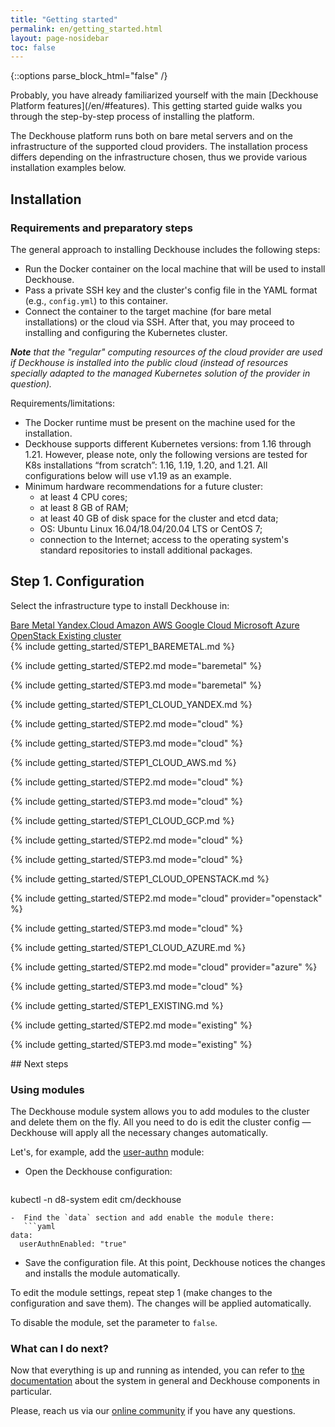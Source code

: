 ```yaml
---
title: "Getting started"
permalink: en/getting_started.html
layout: page-nosidebar
toc: false
---
```


{::options parse_block_html="false" /}

<script type="text/javascript" src='{{ assets["getting-started.js"].digest_path }}'></script>

<div markdown="1">
Probably, you have already familiarized yourself with the main [Deckhouse Platform features](/en/#features). This getting started guide walks you through the step-by-step process of installing the platform.

The Deckhouse platform runs both on bare metal servers and on the infrastructure of the supported cloud providers. The installation process differs depending on the infrastructure chosen, thus we provide various installation examples below.

## Installation

### Requirements and preparatory steps

The general approach to installing Deckhouse includes the following steps:

-  Run the Docker container on the local machine that will be used to install Deckhouse.
-  Pass a private SSH key and the cluster's config file in the YAML format (e.g., `config.yml`) to this container.
-  Connect the container to the target machine (for bare metal installations) or the cloud via SSH. After that, you may proceed to installing and configuring the Kubernetes cluster.

***Note** that the "regular" computing resources of the cloud provider are used if Deckhouse is installed into the public cloud (instead of resources specially adapted to the managed Kubernetes solution of the provider in question).*

Requirements/limitations:

-   The Docker runtime must be present on the machine used for the installation.
-   Deckhouse supports different Kubernetes versions: from 1.16 through 1.21. However, please note, only the following versions are tested for K8s installations “from scratch”: 1.16, 1.19, 1.20, and 1.21. All configurations below will use v1.19 as an example.
-   Minimum hardware recommendations for a future cluster:
    -   at least 4 CPU cores;
    -   at least 8 GB of RAM;
    -   at least 40 GB of disk space for the cluster and etcd data;
    -   OS: Ubuntu Linux 16.04/18.04/20.04 LTS or CentOS 7;
    -   connection to the Internet; access to the operating system's standard repositories to install additional packages.


## Step 1. Configuration

Select the infrastructure type to install Deckhouse in:
</div>

<div class="tabs">
  <a href="javascript:void(0)" class="tabs__btn tabs__btn_infrastructure active"
  onclick="openTab(event, 'tabs__btn_infrastructure', 'tabs__content_infrastructure', 'infrastructure_bm');">
    Bare Metal
  </a>
  <a href="javascript:void(0)" class="tabs__btn tabs__btn_infrastructure"
    onclick="openTab(event, 'tabs__btn_infrastructure', 'tabs__content_infrastructure', 'infrastructure_yc');">
    Yandex.Cloud
  </a>
  <a href="javascript:void(0)" class="tabs__btn tabs__btn_infrastructure"
    onclick="openTab(event, 'tabs__btn_infrastructure', 'tabs__content_infrastructure', 'infrastructure_aws');">
    Amazon AWS
  </a>
  <a href="javascript:void(0)" class="tabs__btn tabs__btn_infrastructure"
    onclick="openTab(event, 'tabs__btn_infrastructure', 'tabs__content_infrastructure', 'infrastructure_gcp');">
    Google Cloud
  </a>
  <a href="javascript:void(0)" class="tabs__btn tabs__btn_infrastructure"
    onclick="openTab(event, 'tabs__btn_infrastructure', 'tabs__content_infrastructure', 'infrastructure_azure');">
    Microsoft Azure
  </a>
  <a href="javascript:void(0)" class="tabs__btn tabs__btn_infrastructure"
    onclick="openTab(event, 'tabs__btn_infrastructure', 'tabs__content_infrastructure', 'infrastructure_openstack');">
    OpenStack
  </a>
  <a href="javascript:void(0)" class="tabs__btn tabs__btn_infrastructure"
    onclick="openTab(event, 'tabs__btn_infrastructure', 'tabs__content_infrastructure', 'infrastructure_existing');">
    Existing cluster
  </a>
</div>

<div id="infrastructure_bm" class="tabs__content tabs__content_infrastructure active" markdown="1">
{% include getting_started/STEP1_BAREMETAL.md %}

{% include getting_started/STEP2.md mode="baremetal" %}

{% include getting_started/STEP3.md mode="baremetal" %}
</div>

<div id="infrastructure_yc" class="tabs__content tabs__content_infrastructure" markdown="1">
{% include getting_started/STEP1_CLOUD_YANDEX.md %}

{% include getting_started/STEP2.md mode="cloud" %}

{% include getting_started/STEP3.md mode="cloud" %}
</div>

<div id="infrastructure_aws" class="tabs__content tabs__content_infrastructure" markdown="1">
{% include getting_started/STEP1_CLOUD_AWS.md %}

{% include getting_started/STEP2.md mode="cloud" %}

{% include getting_started/STEP3.md mode="cloud" %}
</div>

<div id="infrastructure_gcp" class="tabs__content tabs__content_infrastructure" markdown="1">
{% include getting_started/STEP1_CLOUD_GCP.md %}

{% include getting_started/STEP2.md mode="cloud" %}

{% include getting_started/STEP3.md mode="cloud" %}
</div>

<div id="infrastructure_openstack" class="tabs__content tabs__content_infrastructure" markdown="1">
{% include getting_started/STEP1_CLOUD_OPENSTACK.md %}

{% include getting_started/STEP2.md mode="cloud" provider="openstack" %}

{% include getting_started/STEP3.md mode="cloud" %}
</div>

<div id="infrastructure_azure" class="tabs__content tabs__content_infrastructure" markdown="1">
{% include getting_started/STEP1_CLOUD_AZURE.md %}

{% include getting_started/STEP2.md mode="cloud" provider="azure" %}

{% include getting_started/STEP3.md mode="cloud" %}
</div>

<div id="infrastructure_existing" class="tabs__content tabs__content_infrastructure" markdown="1">
{% include getting_started/STEP1_EXISTING.md %}

{% include getting_started/STEP2.md mode="existing" %}

{% include getting_started/STEP3.md mode="existing" %}
</div>

<div markdown="1">
## Next steps

### Using modules

The Deckhouse module system allows you to add modules to the cluster and delete them on the fly. All you need to do is edit the cluster config — Deckhouse will apply all the necessary changes automatically.

Let's, for example, add the [user-authn](/en/documentation/v1/modules/150-user-authn/) module:

-  Open the Deckhouse configuration:
   ```yaml
kubectl -n d8-system edit cm/deckhouse
```
-  Find the `data` section and add enable the module there:
   ```yaml
data:
  userAuthnEnabled: "true"
```
-  Save the configuration file. At this point, Deckhouse notices the changes and installs the module automatically.

To edit the module settings, repeat step 1 (make changes to the configuration and save them). The changes will be applied automatically.

To disable the module, set the parameter to `false`.

### What can I do next?

Now that everything is up and running as intended, you can refer to [the documentation](/en/documentation/v1/) about the system in general and Deckhouse components in particular.

Please, reach us via our [online community](/en/community/about.html#online-community) if you have any questions.
</div>

